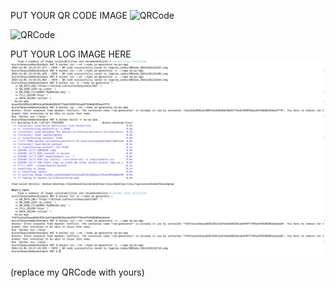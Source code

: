 PUT YOUR QR CODE IMAGE
![QRCode](qr_codes/QRCode_20241101131745.png)

![QRCode](QRCode_demo.png)

PUT YOUR LOG IMAGE HERE
![IMAGE](Log.png)

(replace my QRCode with yours)
